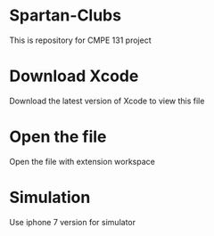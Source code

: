 # Spartan-Clubs
This is repository for CMPE 131 project
# Download Xcode
Download the latest version of Xcode to view this file
# Open the file
Open the file with extension workspace
# Simulation
Use iphone 7 version for simulator
